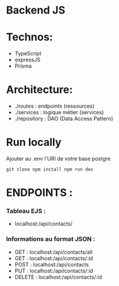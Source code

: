 # Backend JS

# Technos: 

- TypeScript
- expressJS
- Prisma 

# Architecture: 

- ./routes : endpoints (ressources) 
- ./services : logique métier (services) 
- ./repository : DAO (Data Access Pattern)

# Run locally

Ajouter au .env l'URI de votre base postgre

`
git clone
npm install
npm run dev
`

# ENDPOINTS :

### Tableau EJS :
- localhost:<port>/api/contacts/

### Informations au format JSON :
- GET : localhost:<port>/api/contacts/all
- GET : localhost:<port>/api/contacts/:id
- POST : localhost:<port>/api/contacts
- PUT : localhost:<port>/api/contacts/:id
- DELETE : localhost:<port>/api/contacts/:id

